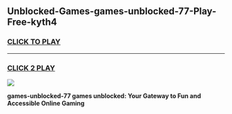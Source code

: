 
## Unblocked-Games-games-unblocked-77-Play-Free-kyth4
<h3>
<a href="https://premium76.site?title=games-unblocked-77&ref=17A">CLICK TO PLAY</a></h3>
<hr>

<h3>
<a href="https://premium76.site?title=games-unblocked-77&ref=17A">CLICK 2 PLAY</a>
  
</h3>

<a href="https://premium76.site?title=games-unblocked-77&ref=17A"><img src="https://clearcache.store/games.png"></a>


**games-unblocked-77 games unblocked: Your Gateway to Fun and Accessible Online Gaming**
